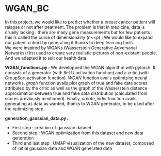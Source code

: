 # WGAN_BC

In this project, we would like to predict whether a breast cancer patient will relapse or not after treatment. The problem is that in medicine, data is cruelly lacking : there are many gene measurements but for few patients : this is called the curse of dimensionality (n<<p) ! We would like to expand our patient cohort by generating it thanks to deep learning tools.  
We were inspired by WGANs (Wasserstein Generative Adversarial Networks) first used to create very realistic pictures of non-existent people. And we adapted it to suit our health data.  

**WGAN_functions.py :** 
We developped the WGAN algorithm with pytorch. It consists of a generator (with ReLU activation function) and a critic (with GroupSort activation function). *WGAN* function avails optimizing neural networks. *graph* function avails plot graph of true and fake data scores attributed by the critic as well as the graph of the Wasserstein distance approximation between true and fake data distribution (calculated from scores previously mentioned). Finally, *create_indiv* function avails generating as data as wanted, thanks to WGAN generator, to be used after the optimizing step.  

**generation_gaussian_data.py :**
- First step : creation of gaussian dataset
- Second step : WGAN optimization from this dataset and new data generation
- Third and last step : UMAP visualization of the new dataset, composed of initial gaussian data and WGAN generated data
